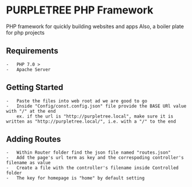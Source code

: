 PURPLETREE PHP Framework
=======================

PHP framework for quickly building websites and apps 
Also, a boiler plate for php projects


Requirements
-----------
    -   PHP 7.0 >
    -   Apache Server


Getting Started
--------------

    -   Paste the files into web root ad we are good to go
    -   Inside "Config/const.config.json" file provide the BASE URl value with "/" at the end
        ex. if the url is "http://purpletree.local", make sure it is written as "http://purpletree.local/", i.e. with a "/" to the end


Adding Routes
------------

    -   Within Router folder find the json file named "routes.json"
    -   Add the page's url term as key and the correspoding controller's filename as value
    -   Create a file with the controller's filename inside Controlled folder
    -   The key for homepage is "home" by default setting
 